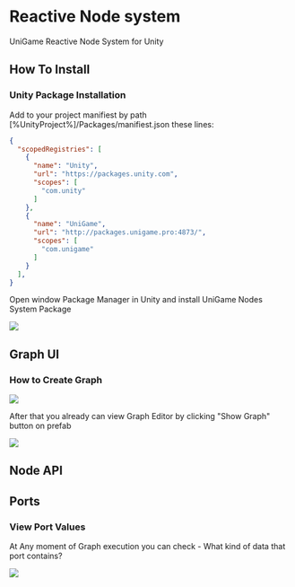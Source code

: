# Reactive Node system

UniGame Reactive Node System for Unity

## How To Install

### Unity Package Installation

Add to your project manifiest by path [%UnityProject%]/Packages/manifiest.json these lines:

```json
{
  "scopedRegistries": [
    {
      "name": "Unity",
      "url": "https://packages.unity.com",
      "scopes": [
        "com.unity"
      ]
    },
    {
      "name": "UniGame",
      "url": "http://packages.unigame.pro:4873/",
      "scopes": [
        "com.unigame"
      ]
    }
  ],
}
```
Open window Package Manager in Unity and install UniGame Nodes System Package

![](https://i.gyazo.com/d7f2f8e2125814bb1505cffb096642de.png)

## Graph UI

### How to Create Graph

![](https://i.gyazo.com/fbe45b82715d49e1a061fb4038c027da.png)

After that you already can view Graph Editor by clicking "Show Graph" button on prefab

![](https://i.gyazo.com/a3bc4692e2efdd61b73933d21524aa98.png)

## Node API

## Ports

### View Port Values

At Any moment of Graph execution you can check - What kind of data that port contains?

![](https://github.com/UniGameTeam/UniGame.GameFlow/blob/master/GitAssets/port_info.png)

